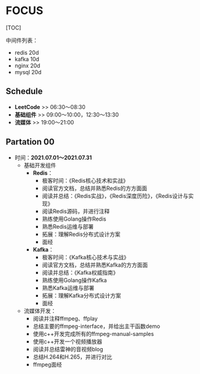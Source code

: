# FOCUS

[TOC]

中间件列表：

- redis 20d
- kafka 10d
- nginx 20d
- mysql 20d

## Schedule

- **LeetCode** >> 06:30～08:30 
- **基础组件** >> 09:00～10:00，12:30～13:30 
- **流媒体** >> 19:00～21:00

## Partation 00

- 时间：**2021.07.01～2021.07.31**
  - 基础开发组件
    - **Redis**：
      - 极客时间：《Redis核心技术和实战》
      - 阅读官方文档，总结并熟悉Redis的方方面面
      - 阅读并总结：《Redis实战》，《Redis深度历险》，《Redis设计与实现》
      - 阅读Redis源码，并进行注释
      - 熟练使用Golang操作Redis
      - 熟悉Redis运维与部署
      - 拓展：理解Redis分布式设计方案
      - 面经
    - **Kafka**：
      - 极客时间：《Kafka核心技术与实战》
      - 阅读官方文档，总结并熟悉Kafka的方方面面
      - 阅读并总结：《Kafka权威指南》
      - 熟练使用Golang操作Kafka
      - 熟悉Kafka运维与部署
      - 拓展：理解Kafka分布式设计方案
      - 面经
  - 流媒体开发：
    - 阅读并注释ffmpeg、ffplay
    - 总结主要的ffmpeg-interface，并给出主干函数demo
    - 使用c++开发完成所有的ffmpeg-manual-samples
    - 使用c++开发一个视频播放器
    - 阅读并总结雷神的音视频blog
    - 总结H.264和H.265，并进行对比
    - ffmpeg面经















